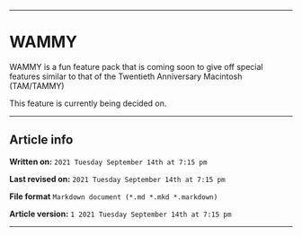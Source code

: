 
***

# WAMMY

WAMMY is a fun feature pack that is coming soon to give off special features similar to that of the Twentieth Anniversary Macintosh (TAM/TAMMY)

This feature is currently being decided on.

***

## Article info

**Written on:** `2021 Tuesday September 14th at 7:15 pm`

**Last revised on:** `2021 Tuesday September 14th at 7:15 pm`

**File format** `Markdown document (*.md *.mkd *.markdown)`

**Article version:** `1 2021 Tuesday September 14th at 7:15 pm`

***

